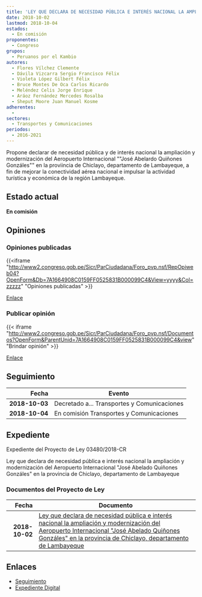 ```yaml
---
title: 'LEY QUE DECLARA DE NECESIDAD PÚBLICA E INTERÉS NACIONAL LA AMPLIACIÓN Y MODERNIZACIÓN DEL AEROPUERTO INTERNACIONAL "JOSÉ ABELARDO QUIÑONES GONZÁLES" EN LA PROVINCIA DE CHICLAYO, DEPARTAMENTO DE LAMBAYEQUE'
date: 2018-10-02
lastmod: 2018-10-04
estados: 
  - En comisión
proponentes: 
  - Congreso
grupos: 
  - Peruanos por el Kambio
autores: 
  - Flores Vílchez Clemente
  - Dávila Vizcarra Sergio Francisco Félix
  - Violeta López Gilbert Félix
  - Bruce Montes De Oca Carlos Ricardo
  - Meléndez Celis Jorge Enrique
  - Aráoz Fernández Mercedes Rosalba
  - Sheput Moore Juan Manuel Kosme
adherentes: 
  - 
sectores: 
  - Transportes y Comunicaciones
periodos: 
  - 2016-2021
---
```


Propone declarar de necesidad pública y de interés nacional la ampliación y modernización del Aeropuerto Internacional ""José Abelardo Quiñones Gonzáles"" en la proviincia de Chiclayo, departamento de Lambayeque, a fin de mejorar la conectividad aérea nacional e impulsar la actividad turística y económica de la región Lambayeque.


## Estado actual

**En comisión**

## Opiniones

### Opiniones publicadas

{{<iframe "http://www2.congreso.gob.pe/Sicr/ParCiudadana/Foro_pvp.nsf/RepOpiweb04?OpenForm&Db=7A1664908C0159FF0525831B000099C4&View=yyyy&Col=zzzzz" "Opiniones publicadas" >}}

[Enlace](http://www2.congreso.gob.pe/Sicr/ParCiudadana/Foro_pvp.nsf/RepOpiweb04?OpenForm&Db=7A1664908C0159FF0525831B000099C4&View=yyyy&Col=zzzzz)
### Publicar opinión

{{< iframe "http://www2.congreso.gob.pe/Sicr/ParCiudadana/Foro_pvp.nsf/Documentos?OpenForm&ParentUnid=7A1664908C0159FF0525831B000099C4&view" "Brindar opinión" >}}

[Enlace](http://www2.congreso.gob.pe/Sicr/ParCiudadana/Foro_pvp.nsf/Documentos?OpenForm&ParentUnid=7A1664908C0159FF0525831B000099C4&view)

## Seguimiento

| Fecha | Evento |
|------:|--------|
| **2018-10-03** | Decretado a... Transportes y Comunicaciones|
| **2018-10-04** | En comisión Transportes y Comunicaciones|


## Expediente

Expediente del Proyecto de Ley 03480/2018-CR

Ley que declara de necesidad pública e interés nacional la ampliación y modernización del Aeropuerto Internacional "José Abelado Quiñones Gonzáles" en la provincia de Chiclayo, departamento de Lambayeque


### Documentos del Proyecto de Ley

| Fecha | Documento |
|------:|--------|
| **2018-10-02** | [Ley que declara de necesidad pública e interés nacional la ampliación y modernización del Aeropuerto Internacional "José Abelado Quiñones Gonzáles" en la provincia de Chiclayo, departamento de Lambayeque](http://www.leyes.congreso.gob.pe/Documentos/2016_2021/Proyectos_de_Ley_y_de_Resoluciones_Legislativas/PL0348020181002..PDF) |

## Enlaces 

- [Seguimiento](http://www2.congreso.gob.pe/Sicr/TraDocEstProc/CLProLey2016.nsf/f7fff46988ca05b1052578e100829cc7/70ca8b2d7bf570350525831a007bcb4b?OpenDocument)
- [Expediente Digital](http://www2.congreso.gob.pe/Sicr/TraDocEstProc/CLProLey2016.nsf/f7fff46988ca05b1052578e100829cc7/70ca8b2d7bf570350525831a007bcb4b?OpenDocument&Click=05257FB7005EB655.eb71d0cf91d8294e05256cdf006b5706/$Body/0.1C6C)
